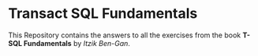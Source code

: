 # Transact SQL Fundamentals
This Repository contains the answers to all the exercises from the book **T-SQL Fundamentals** by *Itzik Ben-Gan*.
